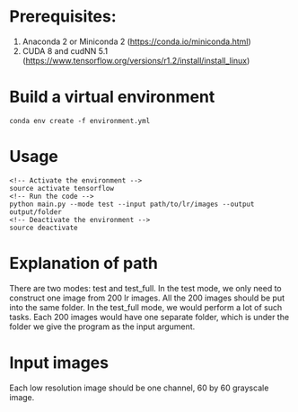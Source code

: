 # Prerequisites:
1. Anaconda 2 or Miniconda 2 (https://conda.io/miniconda.html)
2. CUDA 8 and cudNN 5.1 (https://www.tensorflow.org/versions/r1.2/install/install_linux)

# Build a virtual environment
```
conda env create -f environment.yml
```

# Usage
```
<!-- Activate the environment -->
source activate tensorflow
<!-- Run the code -->
python main.py --mode test --input path/to/lr/images --output output/folder
<!-- Deactivate the environment -->
source deactivate
```

# Explanation of path
There are two modes: test and test_full. In the test mode, we only need to construct one image from 200 lr images. All the 200 images should be put into the same folder. In the test_full mode, we would perform a lot of such tasks. Each 200 images would have one separate folder, which is under the folder we give the program as the input argument.

# Input images
Each low resolution image should be one channel, 60 by 60 grayscale image.